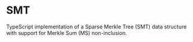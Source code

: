 # SMT

TypeScript implementation of a Sparse Merkle Tree (SMT) data structure with support for Merkle Sum (MS) non-inclusion.